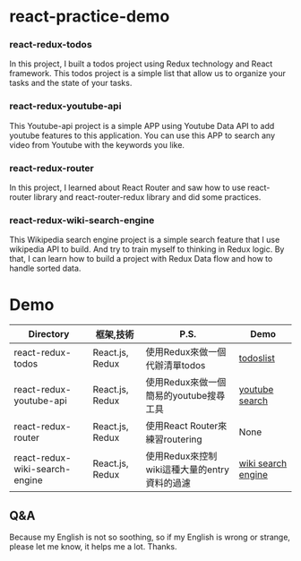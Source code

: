 # react-practice-demo
### react-redux-todos
In this project, I built a todos project using Redux technology and React framework. This todos project is a simple list that allow us to organize your tasks and the state of your tasks.

### react-redux-youtube-api
This Youtube-api project is a simple APP using Youtube Data API to add youtube features to this application. You can use this APP to search any  video from Youtube with the keywords you like. 
### react-redux-router
In this project, I learned about React Router and saw how to use react-router library and react-router-redux library and did some practices.

### react-redux-wiki-search-engine
This Wikipedia search engine project is a simple search feature that I use wikipedia 
API to build. And try to train myself to thinking in Redux logic. By that, I can learn how to build a project with Redux Data flow and how to handle sorted data.

# Demo

Directory | 框架,技術 | P.S. | Demo
 --- | --- | --- | ---
react-redux-todos | React.js, Redux | 使用Redux來做一個代辦清單todos | [todoslist](https://shinano42.github.io/portfolio/react-practice/react-redux-todos/)
react-redux-youtube-api | React.js, Redux | 使用Redux來做一個簡易的youtube搜尋工具 | [youtube search](https://shinano42.github.io/portfolio/react-practice/react-redux-youtube-api/)
react-redux-router | React.js, Redux | 使用React Router來練習routering | None
react-redux-wiki-search-engine | React.js, Redux | 使用Redux來控制wiki這種大量的entry資料的過濾 | [wiki search engine](https://shinano42.github.io/portfolio/react-practice/react-redux-wiki-search-engine/)

## Q&A
Because my English is not so soothing, so if my English is wrong or strange, please let me know, it helps me  a lot. Thanks.

